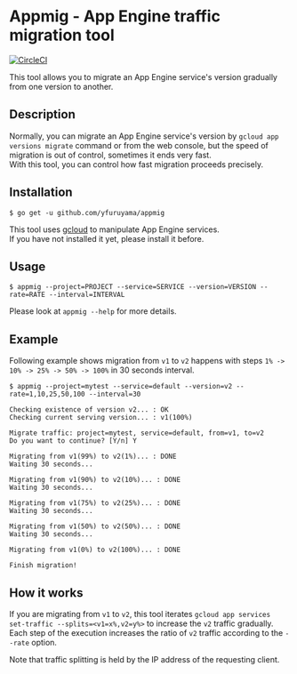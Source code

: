 # Appmig - App Engine traffic migration tool
[![CircleCI](https://circleci.com/gh/yfuruyama/appmig.svg?style=svg)](https://circleci.com/gh/yfuruyama/appmig)

This tool allows you to migrate an App Engine service's version gradually from one version to another.

## Description

Normally, you can migrate an App Engine service's version by `gcloud app versions migrate` command or from the web console, but the speed of migration is out of control, sometimes it ends very fast.  
With this tool, you can control how fast migration proceeds precisely.

## Installation

```
$ go get -u github.com/yfuruyama/appmig
```

This tool uses [gcloud](https://cloud.google.com/sdk/gcloud/) to manipulate App Engine services.  
If you have not installed it yet, please install it before.

## Usage

```
$ appmig --project=PROJECT --service=SERVICE --version=VERSION --rate=RATE --interval=INTERVAL
```

Please look at `appmig --help` for more details.

## Example

Following example shows migration from `v1` to `v2` happens with steps `1% -> 10% -> 25% -> 50% -> 100%` in 30 seconds interval.

```
$ appmig --project=mytest --service=default --version=v2 --rate=1,10,25,50,100 --interval=30

Checking existence of version v2... : OK
Checking current serving version... : v1(100%)

Migrate traffic: project=mytest, service=default, from=v1, to=v2
Do you want to continue? [Y/n] Y

Migrating from v1(99%) to v2(1%)... : DONE
Waiting 30 seconds...

Migrating from v1(90%) to v2(10%)... : DONE
Waiting 30 seconds...

Migrating from v1(75%) to v2(25%)... : DONE
Waiting 30 seconds...

Migrating from v1(50%) to v2(50%)... : DONE
Waiting 30 seconds...

Migrating from v1(0%) to v2(100%)... : DONE

Finish migration!
```

## How it works

If you are migrating from `v1` to `v2`, this tool iterates `gcloud app services set-traffic --splits=<v1=x%,v2=y%>` to increase the `v2` traffic gradually.   
Each step of the execution increases the ratio of `v2` traffic according to the `--rate` option.

Note that traffic splitting is held by the IP address of the requesting client.
